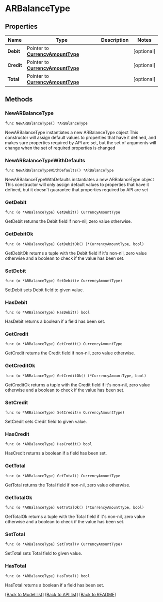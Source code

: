 # ARBalanceType

## Properties

Name | Type | Description | Notes
------------ | ------------- | ------------- | -------------
**Debit** | Pointer to [**CurrencyAmountType**](CurrencyAmountType.md) |  | [optional] 
**Credit** | Pointer to [**CurrencyAmountType**](CurrencyAmountType.md) |  | [optional] 
**Total** | Pointer to [**CurrencyAmountType**](CurrencyAmountType.md) |  | [optional] 

## Methods

### NewARBalanceType

`func NewARBalanceType() *ARBalanceType`

NewARBalanceType instantiates a new ARBalanceType object
This constructor will assign default values to properties that have it defined,
and makes sure properties required by API are set, but the set of arguments
will change when the set of required properties is changed

### NewARBalanceTypeWithDefaults

`func NewARBalanceTypeWithDefaults() *ARBalanceType`

NewARBalanceTypeWithDefaults instantiates a new ARBalanceType object
This constructor will only assign default values to properties that have it defined,
but it doesn't guarantee that properties required by API are set

### GetDebit

`func (o *ARBalanceType) GetDebit() CurrencyAmountType`

GetDebit returns the Debit field if non-nil, zero value otherwise.

### GetDebitOk

`func (o *ARBalanceType) GetDebitOk() (*CurrencyAmountType, bool)`

GetDebitOk returns a tuple with the Debit field if it's non-nil, zero value otherwise
and a boolean to check if the value has been set.

### SetDebit

`func (o *ARBalanceType) SetDebit(v CurrencyAmountType)`

SetDebit sets Debit field to given value.

### HasDebit

`func (o *ARBalanceType) HasDebit() bool`

HasDebit returns a boolean if a field has been set.

### GetCredit

`func (o *ARBalanceType) GetCredit() CurrencyAmountType`

GetCredit returns the Credit field if non-nil, zero value otherwise.

### GetCreditOk

`func (o *ARBalanceType) GetCreditOk() (*CurrencyAmountType, bool)`

GetCreditOk returns a tuple with the Credit field if it's non-nil, zero value otherwise
and a boolean to check if the value has been set.

### SetCredit

`func (o *ARBalanceType) SetCredit(v CurrencyAmountType)`

SetCredit sets Credit field to given value.

### HasCredit

`func (o *ARBalanceType) HasCredit() bool`

HasCredit returns a boolean if a field has been set.

### GetTotal

`func (o *ARBalanceType) GetTotal() CurrencyAmountType`

GetTotal returns the Total field if non-nil, zero value otherwise.

### GetTotalOk

`func (o *ARBalanceType) GetTotalOk() (*CurrencyAmountType, bool)`

GetTotalOk returns a tuple with the Total field if it's non-nil, zero value otherwise
and a boolean to check if the value has been set.

### SetTotal

`func (o *ARBalanceType) SetTotal(v CurrencyAmountType)`

SetTotal sets Total field to given value.

### HasTotal

`func (o *ARBalanceType) HasTotal() bool`

HasTotal returns a boolean if a field has been set.


[[Back to Model list]](../README.md#documentation-for-models) [[Back to API list]](../README.md#documentation-for-api-endpoints) [[Back to README]](../README.md)


